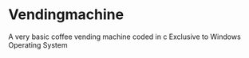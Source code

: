 # Vendingmachine
A very basic coffee vending machine coded in c
Exclusive to Windows Operating System
